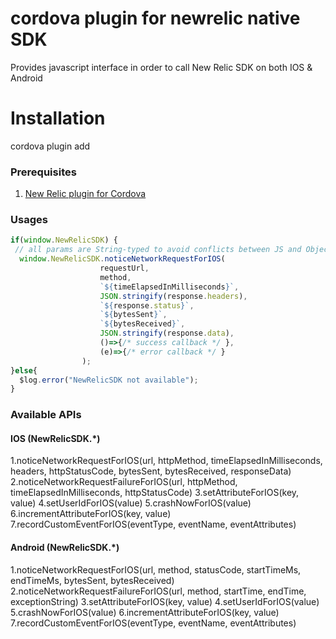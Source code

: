 # cordova plugin for newrelic native SDK

Provides javascript interface in order to call New Relic SDK on both IOS & Android

# Installation
cordova plugin add <xxx>

### Prerequisites
1. [New Relic plugin for Cordova](https://github.com/newrelic/newrelic-cordova-plugin.git)

### Usages

```javascript
if(window.NewRelicSDK) {
 // all params are String-typed to avoid conflicts between JS and ObjectiveC/JAVA
  window.NewRelicSDK.noticeNetworkRequestForIOS(
  					requestUrl,
  					method,
  					`${timeElapsedInMilliseconds}`,
  					JSON.stringify(response.headers),
  					`${response.status}`,
  					`${bytesSent}`,
  					`${bytesReceived}`,
  					JSON.stringify(response.data),
  					()=>{/* success callback */ },
  					(e)=>{/* error callback */ }
  				);
}else{
  $log.error("NewRelicSDK not available");
}
```
### Available APIs

#### IOS (NewRelicSDK.*)
1.noticeNetworkRequestForIOS(url, httpMethod, timeElapsedInMilliseconds, headers, httpStatusCode, bytesSent, bytesReceived, responseData)
2.noticeNetworkRequestFailureForIOS(url, httpMethod, timeElapsedInMilliseconds, httpStatusCode)
3.setAttributeForIOS(key, value)
4.setUserIdForIOS(value)
5.crashNowForIOS(value)
6.incrementAttributeForIOS(key, value)
7.recordCustomEventForIOS(eventType, eventName, eventAttributes)

#### Android (NewRelicSDK.*)
1.noticeNetworkRequestForIOS(url, method, statusCode, startTimeMs, endTimeMs, bytesSent, bytesReceived)
2.noticeNetworkRequestFailureForIOS(url, method, startTime, endTime, exceptionString)
3.setAttributeForIOS(key, value)
4.setUserIdForIOS(value)
5.crashNowForIOS(value)
6.incrementAttributeForIOS(key, value)
7.recordCustomEventForIOS(eventType, eventName, eventAttributes)
